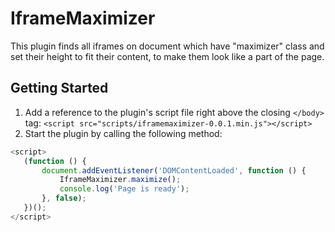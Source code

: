 # IframeMaximizer

This plugin finds all iframes on document which have "maximizer" class and set their height to fit their content, to make them look like a part of the page.

## Getting Started
1. Add a reference to the plugin's script file right above the closing `</body>` tag:
`<script src="scripts/iframemaximizer-0.0.1.min.js"></script>`
2. Start the plugin by calling the following method:
 ```javascript
 <script>
    (function () {
        document.addEventListener('DOMContentLoaded', function () {
            IframeMaximizer.maximize();
            console.log('Page is ready');
        }, false);
    })();
 </script>
 ```
